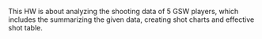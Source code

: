 This HW is about analyzing the shooting data of 5 GSW players, which includes the summarizing the given data, creating shot charts and effective shot table.